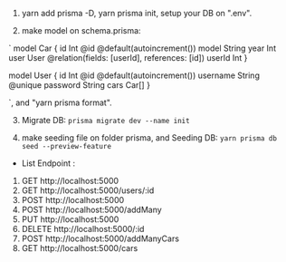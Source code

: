 1. yarn add prisma -D, yarn prisma init, setup your DB on ".env".

2. make model on schema.prisma:

`
model Car {
id Int @id @default(autoincrement())
model String
year Int
user User @relation(fields: [userId], references: [id])
userId Int
}

model User {
id Int @id @default(autoincrement())
username String @unique
password String
cars Car[]
}

`, and "yarn prisma format".

3. Migrate DB:
   `prisma migrate dev --name init`

4. make seeding file on folder prisma, and Seeding DB:
   `yarn prisma db seed --preview-feature`

- List Endpoint :

1.  GET http://localhost:5000
2.  GET http://localhost:5000/users/:id
3.  POST http://localhost:5000
4.  POST http://localhost:5000/addMany
5.  PUT http://localhost:5000
6.  DELETE http://localhost:5000/:id
7.  POST http://localhost:5000/addManyCars
8.  GET http://localhost:5000/cars

